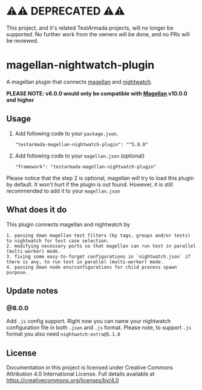 # :warning::warning: DEPRECATED :warning::warning:

This project, and it's related TestArmada projects, will no longer be supported. No further work from the owners will be done, and no PRs will be reviewed.

# magellan-nightwatch-plugin

A magellan plugin that connects [magellan](https://github.com/TestArmada/magellan) and [nightwatch](http://nightwatchjs.org/). 

**PLEASE NOTE: v6.0.0 would only be compatible with [Magellan](https://github.com/TestArmada/magellan) v10.0.0 and higher**

## Usage

 1. Add following code to your `package.json`. 

    ```
    "testarmada-magellan-nightwatch-plugin": "^5.0.0"
    ```

 2. Add following code to your `magellan.json` (optional)

    ```
    "framework": "testarmada-magellan-nightwatch-plugin"
    ```

Please notice that the step 2 is optional, magellan will try to load this plugin by default. It won't hurt if the plugin is out found. However, it is still recommended to add it to your `magellan.json`

## What does it do

This plugin connects magellan and nightwatch by

```
1. passing down magellan test filters (by tags, groups and/or tests) to nightwatch for test case selection.
2. modifying necessary ports so that magellan can run test in parallel (multi-worker) mode.
3. fixing some easy-to-forget configurations in `nightwatch.json` if there is any, to run test in parallel (multi-worker) mode.
4. passing down node env/configurations for child process spawn purpose.
```

## Update notes

### @8.0.0

Add `.js` config support. Right now you can name your nightwatch configuration file in both `.json` and `.js` format. Please note, to support `.js` format you also need `nightwatch-extra@5.1.0`

## License
Documentation in this project is licensed under Creative Commons Attribution 4.0 International License. Full details available at https://creativecommons.org/licenses/by/4.0
